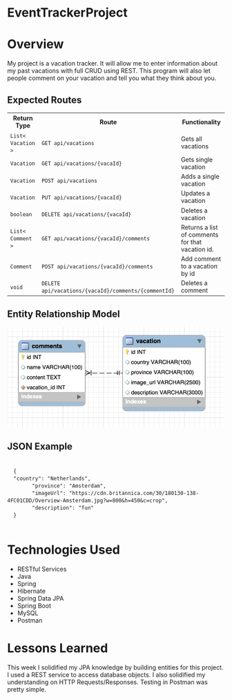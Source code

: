 # EventTrackerProject

# Overview
My project is a vacation tracker. It will allow me to enter information about my past vacations with full CRUD using REST. This program will also let people comment on your vacation and tell you what they think about you. 
## Expected Routes
<table>
  <tr>
    <th><strong>Return Type</strong></th>
    <th><strong>Route</strong></th>
    <th><strong>Functionality</strong></th>
  </tr>
  <tr>
    <td><code>List< Vacation ></code></td>
    <td><code>GET api/vacations</code></td>
    <td>Gets all vacations</td>
  </tr>
  <tr>
    <td><code>Vacation</code></td>
    <td><code>GET api/vacations/{vacaId}</code></td>
    <td>Gets single vacation</td>
  </tr>
    <tr>
      <td><code>Vacation</code></td>
      <td><code>POST api/vacations</code></td>
    <td>Adds a single vacation</td>
  </tr>
    <tr>
      <td><code>Vacation</code></td>
      <td><code>PUT api/vacations/{vacaId}</code></td>
    <td>Updates a vacation</td>
  </tr>
     <tr>
       <td><code>boolean</code></td>
       <td><code>DELETE api/vacations/{vacaId}</code></td>
    <td>Deletes a vacation</td>
  </tr>
   <tr>
     <td><code>List< Comment ></code></td>
     <td><code>GET api/vacations/{vacaId}/comments</code></td>
    <td>Returns a list of comments for that vacation id.</td>
  </tr>
   <tr>
     <td><code>Comment</code></td>
     <td><code>POST api/vacations/{vacaId}/comments</code></td>
    <td>Add comment to a vacation by id</td>
  </tr>
   <tr>
     <td><code>void</code></td>
     <td><code>DELETE api/vacations/{vacaId}/comments/{commentId}</code></td>
    <td>Deletes a comment</td>
  </tr>
</table>

## Entity Relationship Model
![Screenshot](EHR.png)

## JSON Example
<code>
  {
  "country": "Netherlands",
        "province": "Amsterdam",
        "imageUrl": "https://cdn.britannica.com/30/180130-138-4FC01CDD/Overview-Amsterdam.jpg?w=800&h=450&c=crop",
        "description": "fun"
  }
  </code>

# Technologies Used
- RESTful Services
- Java
- Spring
- Hibernate
- Spring Data JPA
- Spring Boot
- MySQL 
- Postman

# Lessons Learned
This week I solidified my JPA knowledge by building entities for this project. I used a REST service to access database objects. I also solidified my understanding on HTTP Requests/Responses. Testing in Postman was pretty simple.
